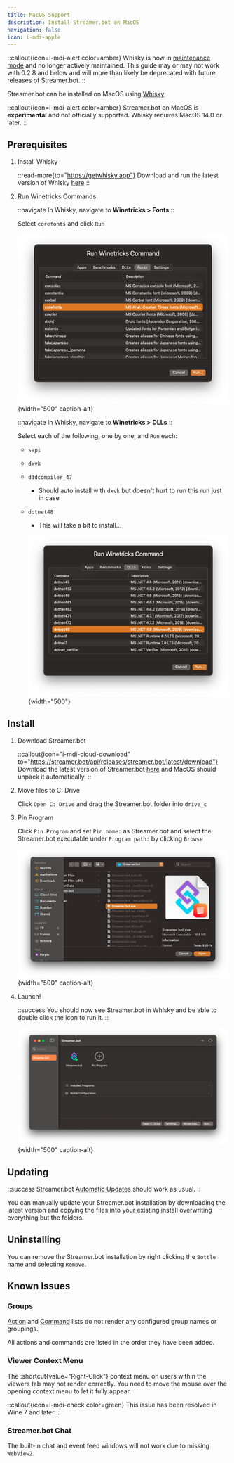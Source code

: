```yaml
---
title: MacOS Support
description: Install Streamer.bot on MacOS
navigation: false
icon: i-mdi-apple
---
```

::callout{icon=i-mdi-alert color=amber}
Whisky is now in [maintenance mode](https://docs.getwhisky.app/maintenance-notice.html) and no longer actively maintained. This guide may or may not work with 0.2.8 and below and will more than likely be deprecated with future releases of Streamer.bot.
::

Streamer.bot can be installed on MacOS using [Whisky](https://getwhisky.app)

::callout{icon=i-mdi-alert color=amber}
Streamer.bot on MacOS is **experimental** and not officially supported.
Whisky requires MacOS 14.0 or later.
::

## Prerequisites

1. Install Whisky

    ::read-more{to="https://getwhisky.app"}
    Download and run the latest version of Whisky [here](https://getwhisky.app)
    ::

2. Run Winetricks Commands

    ::navigate
    In Whisky, navigate to **Winetricks > Fonts**
    ::

    Select `corefonts` and click `Run`

    ![Install corefonts with Winetricks](../assets/corefonts.png){width="500" caption-alt}

    ::navigate
    In Whisky, navigate to **Winetricks > DLLs**
    ::

    Select each of the following, one by one, and `Run` each:

    - `sapi`
    - `dxvk`
    - `d3dcompiler_47`
      - Should auto install with `dxvk` but doesn't hurt to run this run just in case
    - `dotnet48`
      - This will take a bit to install...

      ![dotnet48](../assets/dotnet48.png){width="500"}

## Install

1. Download Streamer.bot

    ::callout{icon="i-mdi-cloud-download" to="https://streamer.bot/api/releases/streamer.bot/latest/download"}
    Download the latest version of Streamer.bot [here](https://streamer.bot/api/releases/streamer.bot/latest/download) and MacOS should unpack it automatically.
    ::

2. Move files to C: Drive

    Click `Open C: Drive` and drag the Streamer.bot folder into `drive_c`


3. Pin Program

    Click `Pin Program` and set `Pin name:` as Streamer.bot and select the Streamer.bot executable under `Program path:` by clicking `Browse`

    ![Pin Streamer.bot in Whiskey](../assets/pin-program.png){width="500" caption-alt}

4. Launch!

    ::success
    You should now see Streamer.bot in Whisky and be able to double click the icon to run it.
    ::

    ![Streamer.bot in Whiskey](../assets/sb-in-whisky.png){width="500" caption-alt}

## Updating

::success
Streamer.bot [Automatic Updates](/get-started/installation#automatic-updates) should work as usual.
::

You can manually update your Streamer.bot installation by downloading the latest version and copying the files into your existing install overwriting everything but the folders.

## Uninstalling
You can remove the Streamer.bot installation by right clicking the `Bottle` name and selecting `Remove`.

## Known Issues

### Groups
[Action](/guide/actions) and [Command](/guide/commands) lists do not render any configured group names or groupings.

All actions and commands are listed in the order they have been added.

### Viewer Context Menu
The :shortcut{value="Right-Click"} context menu on users within the viewers tab may not render correctly. You need to move the mouse over the opening context menu to let it fully appear.

::callout{icon=i-mdi-check color=green}
This issue has been resolved in Wine 7 and later
::

### Streamer.bot Chat
The built-in chat and event feed windows will not work due to missing `WebView2`.
